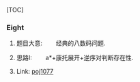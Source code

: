 [TOC]

### Eight

1. 题目大意:
&emsp;&emsp;经典的八数码问题.

2. 思路I:
&emsp;&emsp;a*+康托展开+逆序对判断存在性.

3. Link:
[poj1077](http://poj.org/problem?id=1077)
